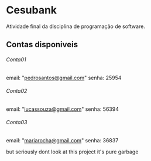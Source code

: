 # Cesubank
Atividade final da disciplina de programação de software.

## Contas disponiveis

###### Conta01

email: "pedrosantos@gmail.com"
senha: 25954


###### Conta02

email: "lucassouza@gmail.com"
senha: 56394


###### Conta03

email: "mariarocha@gmail.com"
senha: 36837


but seriously dont look at this project it's pure garbage

